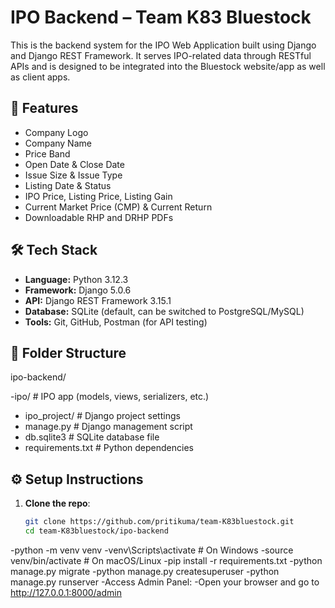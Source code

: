 # IPO Backend – Team K83 Bluestock

This is the backend system for the IPO Web Application built using Django and Django REST Framework. It serves IPO-related data through RESTful APIs and is designed to be integrated into the Bluestock website/app as well as client apps.

## 🚀 Features

- Company Logo
- Company Name
- Price Band
- Open Date & Close Date
- Issue Size & Issue Type
- Listing Date & Status
- IPO Price, Listing Price, Listing Gain
- Current Market Price (CMP) & Current Return
- Downloadable RHP and DRHP PDFs

## 🛠️ Tech Stack

- **Language:** Python 3.12.3
- **Framework:** Django 5.0.6
- **API:** Django REST Framework 3.15.1
- **Database:** SQLite (default, can be switched to PostgreSQL/MySQL)
- **Tools:** Git, GitHub, Postman (for API testing)

## 📁 Folder Structure

ipo-backend/

-ipo/ # IPO app (models, views, serializers, etc.)
- ipo_project/ # Django project settings
- manage.py # Django management script
- db.sqlite3 # SQLite database file
- requirements.txt # Python dependencies

## ⚙️ Setup Instructions

1. **Clone the repo**:
   ```bash
   git clone https://github.com/pritikuma/team-K83bluestock.git
   cd team-K83bluestock/ipo-backend
-python -m venv venv
-venv\Scripts\activate     # On Windows
-source venv/bin/activate  # On macOS/Linux
-pip install -r requirements.txt
-python manage.py migrate
-python manage.py createsuperuser
-python manage.py runserver
-Access Admin Panel:
-Open your browser and go to http://127.0.0.1:8000/admin
